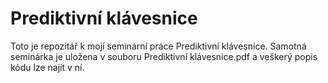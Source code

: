 # Prediktivní klávesnice

Toto je repozitář k mojí seminární práce Prediktivní klávesnice. Samotná seminárka je uložena v souboru Prediktivní klávesnice.pdf a veškerý popis kódu lze najít v ní.

